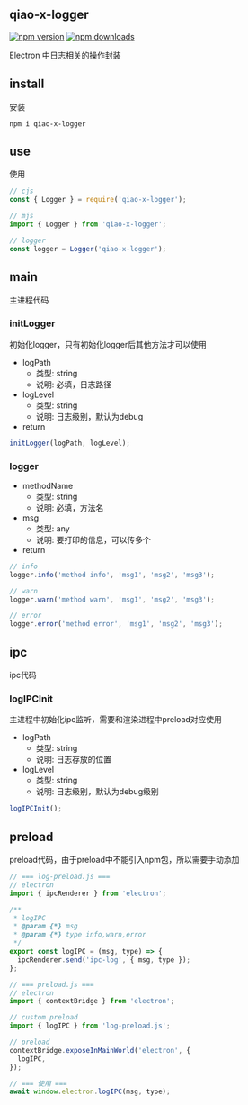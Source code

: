 ## qiao-x-logger

[![npm version](https://img.shields.io/npm/v/qiao-x-logger.svg?style=flat-square)](https://www.npmjs.org/package/qiao-x-logger)
[![npm downloads](https://img.shields.io/npm/dm/qiao-x-logger.svg?style=flat-square)](https://npm-stat.com/charts.html?package=qiao-x-logger)

Electron 中日志相关的操作封装

## install

安装

```shell
npm i qiao-x-logger
```

## use

使用

```javascript
// cjs
const { Logger } = require('qiao-x-logger');

// mjs
import { Logger } from 'qiao-x-logger';

// logger
const logger = Logger('qiao-x-logger');
```

## main

主进程代码

### initLogger

初始化logger，只有初始化logger后其他方法才可以使用

- logPath
  - 类型: string
  - 说明: 必填，日志路径
- logLevel
  - 类型: string
  - 说明: 日志级别，默认为debug
- return

```js
initLogger(logPath, logLevel);
```

### logger

- methodName
  - 类型: string
  - 说明: 必填，方法名
- msg
  - 类型: any
  - 说明: 要打印的信息，可以传多个
- return

```js
// info
logger.info('method info', 'msg1', 'msg2', 'msg3');

// warn
logger.warn('method warn', 'msg1', 'msg2', 'msg3');

// error
logger.error('method error', 'msg1', 'msg2', 'msg3');
```

## ipc

ipc代码

### logIPCInit

主进程中初始化ipc监听，需要和渲染进程中preload对应使用

- logPath
  - 类型: string
  - 说明: 日志存放的位置
- logLevel
  - 类型: string
  - 说明: 日志级别，默认为debug级别

```javascript
logIPCInit();
```

## preload

preload代码，由于preload中不能引入npm包，所以需要手动添加

```javascript
// === log-preload.js ===
// electron
import { ipcRenderer } from 'electron';

/**
 * logIPC
 * @param {*} msg
 * @param {*} type info,warn,error
 */
export const logIPC = (msg, type) => {
  ipcRenderer.send('ipc-log', { msg, type });
};

// === preload.js ===
// electron
import { contextBridge } from 'electron';

// custom preload
import { logIPC } from 'log-preload.js';

// preload
contextBridge.exposeInMainWorld('electron', {
  logIPC,
});

// === 使用 ===
await window.electron.logIPC(msg, type);
```
